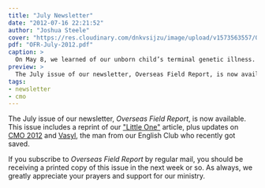 ```yaml
---
title: "July Newsletter"
date: "2012-07-16 22:21:52"
author: "Joshua Steele"
cover: "https://res.cloudinary.com/dnkvsijzu/image/upload/v1573563557/OFReport/2012-07-16-july-newsletter/Little-One-b-12-6_mfep3z.jpg"
pdf: "OFR-July-2012.pdf"
caption: >
  On May 8, we learned of our unborn child’s terminal genetic illness. We learned that our child was a girl on her birthday, June 26. The following article was posted to our blog that evening.
preview: >
  The July issue of our newsletter, Overseas Field Report, is now available. This issue includes a reprint of our "Little One" article, plus updates on CMO 2012 and Vasyl, the man from our English Club who recently got saved.
tags:
- newsletter
- cmo
---
```


The July issue of our newsletter, *Overseas Field Report*, is now available. This issue includes a reprint of our ["Little One"](/2012/06/little-one/) article, plus updates on <a href="http://cmoproject.org/" target="_blank">CMO 2012</a> and <a title="A Sinner Has Come Home" href="/2012/05/sinner-home/" target="_blank">Vasyl</a>, the man from our English Club who recently got saved.

<article-callout content="OFR-July-2012.pdf" :download="true" />

If you subscribe to *Overseas Field Report* by regular mail, you should be receiving a printed copy of this issue in the next week or so. As always, we greatly appreciate your prayers and support for our ministry.
